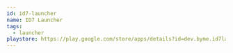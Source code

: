 ```yaml
---
id: id7-launcher
name: ID7 Launcher
tags:
  - launcher
playstore: https://play.google.com/store/apps/details?id=dev.byme.id7launcher
---
```

